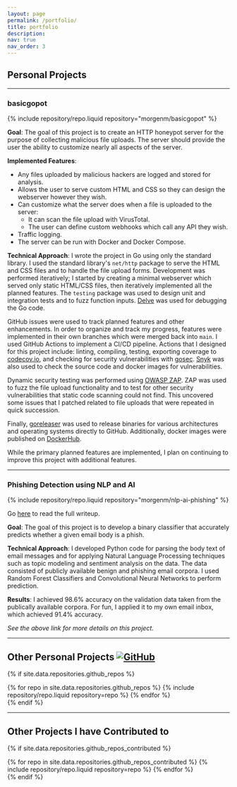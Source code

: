 ```yaml
---
layout: page
permalink: /portfolio/
title: portfolio
description:
nav: true
nav_order: 3
---
```


## Personal Projects
---

### basicgopot
<div>{% include repository/repo.liquid repository="morgenm/basicgopot" %} </div>

**Goal**: The goal of this project is to create an HTTP honeypot server for the purpose of collecting malicious file uploads. The server should provide the user the ability to customize nearly all aspects of the server. 

**Implemented Features**:
- Any files uploaded by malicious hackers are logged and stored for analysis.
- Allows the user to serve custom HTML and CSS so they can design the webserver however they wish. 
- Can customize what the server does when a file is uploaded to the server: 
  - It can scan the file upload with VirusTotal.
  - The user can define custom webhooks which call any API they wish. 
- Traffic logging.
- The server can be run with Docker and Docker Compose.

**Technical Approach**: I wrote the project in Go using only the standard library. I used the standard library's `net/http` package to serve the HTML and CSS files and to handle the file upload forms. Development was performed iteratively; I started by creating a minimal webserver which served only static HTML/CSS files, then iteratively implemented all the planned features. The `testing` package was used to design unit and integration tests and to fuzz function inputs. [Delve](https://github.com/go-delve/delve) was used for debugging the Go code. 

GitHub issues were used to track planned features and other enhancements. In order to organize and track my progress, features were implemented in their own branches which were merged back into `main`. I used GitHub Actions to implement a CI/CD pipeline. Actions that I designed for this project include: linting, compiling, testing, exporting coverage to [codecov.io](https://codecov.io/gh/morgenm/basicgopot), and checking for security vulnerabilities with [gosec](https://github.com/securego/gosec). [Snyk](https://snyk.io) was also used to check the source code and docker images for vulnerabilities.

Dynamic security testing was performed using [OWASP ZAP](https://www.zaproxy.org/). ZAP was used to fuzz the file upload functionality and to test for other security vulnerabilities that static code scanning could not find. This uncovered some issues that I patched related to file uploads that were repeated in quick succession.

Finally, [goreleaser](https://goreleaser.com/) was used to release binaries for various architectures and operating systems directly to GitHub. Additionally, docker images were published on [DockerHub](https://hub.docker.com/r/morgenm/basicgopot/).

While the primary planned features are implemented, I plan on continuing to improve this project with additional features.

---

### Phishing Detection using NLP and AI
<div>{% include repository/repo.liquid repository="morgenm/nlp-ai-phishing" %}</div>

Go [here](/blog/2023/phishing-detection-ai/) to read the full writeup.

**Goal**: The goal of this project is to develop a binary classifier that accurately predicts whether a given email body is a phish.

**Technical Approach**: I developed Python code for parsing the body text of email messages and for applying Natural Language Processing techniques such as topic modeling and sentiment analysis on the data. The data consisted of publicly available benign and phishing email corpora. I used Random Forest Classifiers and Convolutional Neural Networks to perform prediction.

**Results**: I achieved 98.6% accuracy on the validation data taken from the publically available corpora. For fun, I applied it to my own email inbox, which achieved 91.4% accuracy.

*See the above link for more details on this project.*

---

## Other Personal Projects [![GitHub](https://img.shields.io/badge/GitHub-blue?style=for-the-badge&logo=github&logoColor=white)](https://github.com/morgenm)

{% if site.data.repositories.github_repos %}
<div class="repositories d-flex flex-wrap flex-md-row flex-column justify-content-between align-items-center">
  {% for repo in site.data.repositories.github_repos %}
    {% include repository/repo.liquid repository=repo %}
  {% endfor %}
</div>
{% endif %}

---

## Other Projects I have Contributed to
{% if site.data.repositories.github_repos_contributed %}
<div class="repositories d-flex flex-wrap flex-md-row flex-column justify-content-between align-items-center">
  {% for repo in site.data.repositories.github_repos_contributed %}
    {% include repository/repo.liquid repository=repo %}
  {% endfor %}
</div>
{% endif %}